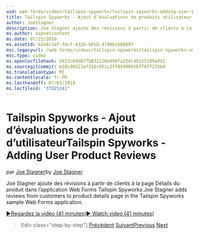 ```yaml
---
uid: web-forms/videos/tailspin-spyworks/tailspin-spyworks-adding-user-product-reviews
title: Tailspin Spyworks - Ajout d’évaluations de produits utilisateur | Microsoft Docs
author: JoeStagner
description: Joe Stagner ajoute des révisions à partir de clients à la page Détails du produit dans l’application Web Forms Tailspin Spyworks.
ms.author: aspnetcontent
ms.date: 07/21/2010
ms.assetid: b2e8c3af-7dcf-432b-b01b-4740bcb00897
msc.legacyurl: /web-forms/videos/tailspin-spyworks/tailspin-spyworks-adding-user-product-reviews
msc.type: video
ms.openlocfilehash: b933c04b87fb831120e098fa254c4b115299ad52
ms.sourcegitcommit: b28cd0313af316c051c2ff8549865bff67f2fbb4
ms.translationtype: MT
ms.contentlocale: fr-FR
ms.lasthandoff: 07/05/2018
ms.locfileid: "37825241"
---
```

<a name="tailspin-spyworks---adding-user-product-reviews"></a><span data-ttu-id="acd93-103">Tailspin Spyworks - Ajout d’évaluations de produits d’utilisateur</span><span class="sxs-lookup"><span data-stu-id="acd93-103">Tailspin Spyworks - Adding User Product Reviews</span></span>
====================
<span data-ttu-id="acd93-104">par [Joe Stagner](https://github.com/JoeStagner)</span><span class="sxs-lookup"><span data-stu-id="acd93-104">by [Joe Stagner](https://github.com/JoeStagner)</span></span>

<span data-ttu-id="acd93-105">Joe Stagner ajoute des révisions à partir de clients à la page Détails du produit dans l’application Web Forms Tailspin Spyworks.</span><span class="sxs-lookup"><span data-stu-id="acd93-105">Joe Stagner adds reviews from customers to product details page in the Tailspin Spyworks sample Web Forms application.</span></span>

[<span data-ttu-id="acd93-106">&#9654;Regardez la vidéo (41 minutes)</span><span class="sxs-lookup"><span data-stu-id="acd93-106">&#9654; Watch video (41 minutes)</span></span>](https://channel9.msdn.com/Blogs/ASP-NET-Site-Videos/tailspin-spyworks-adding-user-product-reviews)

> [!div class="step-by-step"]
> <span data-ttu-id="acd93-107">[Précédent](tailspin-spyworks-final-check-out.md)
> [Suivant](tailspin-spyworks-displaying-user-reviews.md)</span><span class="sxs-lookup"><span data-stu-id="acd93-107">[Previous](tailspin-spyworks-final-check-out.md)
[Next](tailspin-spyworks-displaying-user-reviews.md)</span></span>
